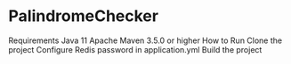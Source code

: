 # PalindromeChecker

Requirements
Java 11
Apache Maven 3.5.0 or higher
How to Run
Clone the project
Configure Redis password in application.yml
Build the project

